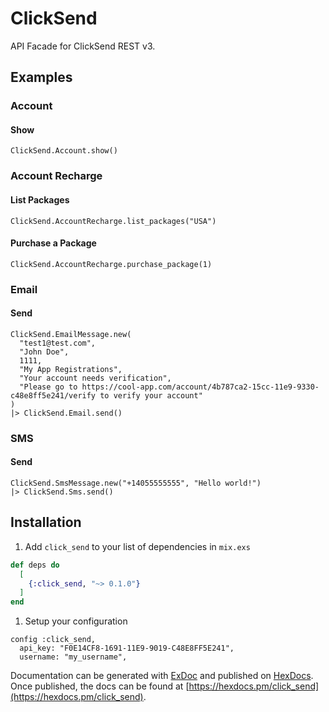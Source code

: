 # ClickSend

API Facade for ClickSend REST v3.

## Examples

### Account

#### Show

```
ClickSend.Account.show()
```

### Account Recharge

#### List Packages

```
ClickSend.AccountRecharge.list_packages("USA")
```

#### Purchase a Package

```
ClickSend.AccountRecharge.purchase_package(1)
```

### Email

#### Send

```
ClickSend.EmailMessage.new(
  "test1@test.com",
  "John Doe",
  1111,
  "My App Registrations",
  "Your account needs verification",
  "Please go to https://cool-app.com/account/4b787ca2-15cc-11e9-9330-c48e8ff5e241/verify to verify your account"
)
|> ClickSend.Email.send()
```

### SMS

#### Send

```
ClickSend.SmsMessage.new("+14055555555", "Hello world!")
|> ClickSend.Sms.send()
```

## Installation

1. Add `click_send` to your list of dependencies in `mix.exs`

```elixir
def deps do
  [
    {:click_send, "~> 0.1.0"}
  ]
end
```

1. Setup your configuration

```
config :click_send,
  api_key: "F0E14CF8-1691-11E9-9019-C48E8FF5E241",
  username: "my_username",
```

Documentation can be generated with [ExDoc](https://github.com/elixir-lang/ex_doc)
and published on [HexDocs](https://hexdocs.pm). Once published, the docs can
be found at [https://hexdocs.pm/click_send](https://hexdocs.pm/click_send).
